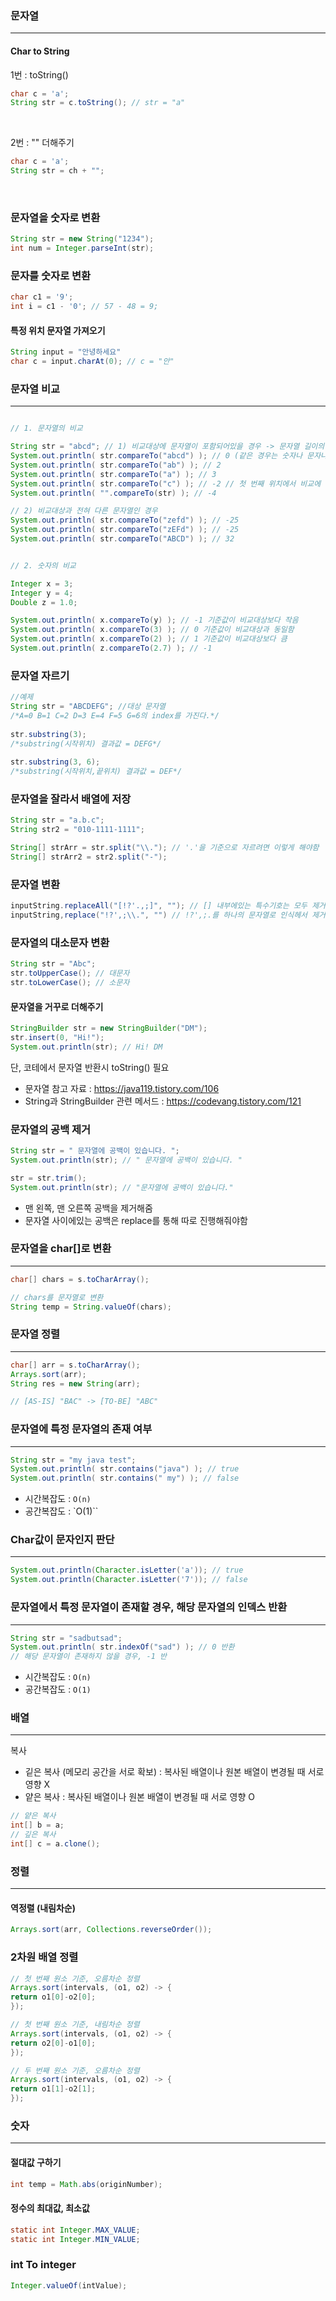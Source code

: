 ### 문자열
---
#### Char to String
1번 : toString()
``` java
char c = 'a';
String str = c.toString(); // str = "a"
```
<br>

2번 : "" 더해주기

``` java
char c = 'a';
String str = ch + "";
```

<br>

### 문자열을 숫자로 변환

``` java
String str = new String("1234");
int num = Integer.parseInt(str);
```

### 문자를 숫자로 변환
``` java
char c1 = '9';
int i = c1 - '0'; // 57 - 48 = 9;
```

#### 특정 위치 문자열 가져오기
``` java
String input = "안녕하세요"
char c = input.charAt(0); // c = "안"
```

### 문자열 비교
---
``` java

// 1. 문자열의 비교

String str = "abcd"; // 1) 비교대상에 문자열이 포함되어있을 경우 -> 문자열 길이의 차이값을 리턴
System.out.println( str.compareTo("abcd") ); // 0 (같은 경우는 숫자나 문자나 0을 리턴) 
System.out.println( str.compareTo("ab") ); // 2
System.out.println( str.compareTo("a") ); // 3 
System.out.println( str.compareTo("c") ); // -2 // 첫 번째 위치에서 비교에 실패했으므로, "a"와 "c"의 아스키코드 차이 반환
System.out.println( "".compareTo(str) ); // -4 

// 2) 비교대상과 전혀 다른 문자열인 경우 
System.out.println( str.compareTo("zefd") ); // -25 
System.out.println( str.compareTo("zEFd") ); // -25 
System.out.println( str.compareTo("ABCD") ); // 32


// 2. 숫자의 비교

Integer x = 3; 
Integer y = 4; 
Double z = 1.0; 

System.out.println( x.compareTo(y) ); // -1 기준값이 비교대상보다 작음
System.out.println( x.compareTo(3) ); // 0 기준값이 비교대상과 동일함
System.out.println( x.compareTo(2) ); // 1 기준값이 비교대상보다 큼
System.out.println( z.compareTo(2.7) ); // -1
```

### 문자열 자르기
``` java
//예제
String str = "ABCDEFG"; //대상 문자열
/*A=0 B=1 C=2 D=3 E=4 F=5 G=6의 index를 가진다.*/
		
str.substring(3); 
/*substring(시작위치) 결과값 = DEFG*/
 
str.substring(3, 6); 
/*substring(시작위치,끝위치) 결과값 = DEF*/
```

### 문자열을 잘라서 배열에 저장

``` java
String str = "a.b.c";
String str2 = "010-1111-1111";

String[] strArr = str.split("\\."); // '.'을 기준으로 자르려면 이렇게 해야함
String[] strArr2 = str2.split("-");    
```

### 문자열 변환 
``` java
inputString.replaceAll("[!?'.,;]", ""); // [] 내부에있는 특수기호는 모두 제거
inputString,replace("!?',;\\.", "") // !?',;.를 하나의 문자열로 인식헤서 제거
```

### 문자열의 대소문자 변환
``` java
String str = "Abc";
str.toUpperCase(); // 대문자
str.toLowerCase(); // 소문자
```


#### 문자열을 거꾸로 더해주기
``` java
StringBuilder str = new StringBuilder("DM");
str.insert(0, "Hi!");
System.out.println(str); // Hi! DM
```
단, 코테에서 문자열 반환시 toString() 필요

+ 문자열 참고 자료 : https://java119.tistory.com/106
+ String과 StringBuilder 관련 메서드 : https://codevang.tistory.com/121

### 문자열의  공백 제거
``` java
String str = " 문자열에 공백이 있습니다. ";
System.out.println(str); // " 문자열에 공백이 있습니다. "

str = str.trim();
System.out.println(str); // "문자열에 공백이 있습니다."
``` 
- 맨 왼쪽, 맨 오른쪽 공백을 제거해줌
- 문자열 사이에있는 공백은 replace를 통해 따로 진행해줘야함

### 문자열을 char[]로  변환
---
``` java
char[] chars = s.toCharArray();

// chars를 문자열로 변환
String temp = String.valueOf(chars);

```

### 문자열 정렬
---
``` java
char[] arr = s.toCharArray();
Arrays.sort(arr);
String res = new String(arr);

// [AS-IS] "BAC" -> [TO-BE] "ABC"

```

### 문자열에 특정 문자열의 존재 여부 
---
``` java
String str = "my java test"; 
System.out.println( str.contains("java") ); // true 
System.out.println( str.contains(" my") ); // false
```

- 시간복잡도 : `O(n)`
- 공간복잡도 : `O(1)``

### Char값이 문자인지 판단
---
``` java
System.out.println(Character.isLetter('a')); // true
System.out.println(Character.isLetter('7')); // false
```

### 문자열에서 특정 문자열이 존재할 경우, 해당 문자열의 인덱스 반환
---
``` java
String str = "sadbutsad";
System.out.println( str.indexOf("sad") ); // 0 반환
// 해당 문자열이 존재하지 않을 경우, -1 반
```

- 시간복잡도 : `O(n)`
- 공간복잡도 : `O(1)`

### 배열
---
복사
- 깉은 복사 (메모리 공간을 서로 확보) : 복사된 배열이나 원본 배열이 변경될 때 서로 영향 X
- 얕은 복사 : 복사된 배열이나 원본 배열이 변경될 때 서로 영향 O
``` java
// 얕은 복사
int[] b = a;
// 깊은 복사
int[] c = a.clone();
```


### 정렬
---
#### 역정렬 (내림차순)
``` java
Arrays.sort(arr, Collections.reverseOrder());
```

### 2차원 배열 정렬
``` java
// 첫 번째 원소 기준, 오름차순 정렬
Arrays.sort(intervals, (o1, o2) -> {
return o1[0]-o2[0];
});

// 첫 번째 원소 기준, 내림차순 정렬
Arrays.sort(intervals, (o1, o2) -> {
return o2[0]-o1[0];
});

// 두 번째 원소 기준, 오름차순 정렬
Arrays.sort(intervals, (o1, o2) -> {
return o1[1]-o2[1];
});
```

### 숫자
---
#### 절대값 구하기
``` java
int temp = Math.abs(originNumber);
```

#### 정수의 최대값, 최소값
``` java
static int Integer.MAX_VALUE;
static int Integer.MIN_VALUE;
```

### int To integer
``` java
Integer.valueOf(intValue);
```
